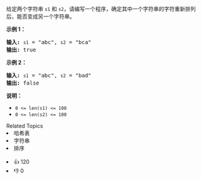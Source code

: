 <p>给定两个字符串 <code>s1</code> 和 <code>s2</code>，请编写一个程序，确定其中一个字符串的字符重新排列后，能否变成另一个字符串。</p>

<p><strong>示例 1：</strong></p>

<pre><strong>输入:</strong> <span><code>s1</code></span> = "abc", <span><code>s2</code></span> = "bca"
<strong>输出:</strong> true 
</pre>

<p><strong>示例 2：</strong></p>

<pre><strong>输入:</strong> <span><code>s1</code></span> = "abc", <span><code>s2</code></span> = "bad"
<strong>输出:</strong> false
</pre>

<p><strong>说明：</strong></p>

<ul> 
 <li><code>0 &lt;= len(s1) &lt;= 100 </code></li> 
 <li><code>0 &lt;= len(s2) &lt;= 100 </code></li> 
</ul>

<div><div>Related Topics</div><div><li>哈希表</li><li>字符串</li><li>排序</li></div></div><br><div><li>👍 120</li><li>👎 0</li></div>